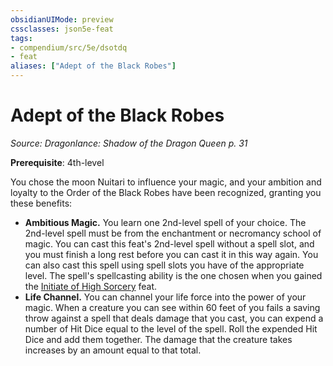 ```yaml
---
obsidianUIMode: preview
cssclasses: json5e-feat
tags:
- compendium/src/5e/dsotdq
- feat
aliases: ["Adept of the Black Robes"]
---
```

# Adept of the Black Robes
*Source: Dragonlance: Shadow of the Dragon Queen p. 31*  

**Prerequisite**: 4th-level

You chose the moon Nuitari to influence your magic, and your ambition and loyalty to the Order of the Black Robes have been recognized, granting you these benefits:

- **Ambitious Magic.** You learn one 2nd-level spell of your choice. The 2nd-level spell must be from the enchantment or necromancy school of magic. You can cast this feat's 2nd-level spell without a spell slot, and you must finish a long rest before you can cast it in this way again. You can also cast this spell using spell slots you have of the appropriate level. The spell's spellcasting ability is the one chosen when you gained the [Initiate of High Sorcery](Mechanics/feats/initiate-of-high-sorcery-dsotdq.md) feat.  
- **Life Channel.** You can channel your life force into the power of your magic. When a creature you can see within 60 feet of you fails a saving throw against a spell that deals damage that you cast, you can expend a number of Hit Dice equal to the level of the spell. Roll the expended Hit Dice and add them together. The damage that the creature takes increases by an amount equal to that total.